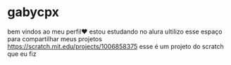 # gabycpx
bem vindos ao meu perfil❤
estou estudando no alura
ultilizo esse espaço para compartilhar meus projetos
https://scratch.mit.edu/projects/1006858375 esse é um projeto do scratch que eu fiz
